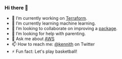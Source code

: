 ### Hi there 👋

- 🔭 I’m currently working on [Terraform](https://github.com/hashicorp/terraform).
- 🌱 I’m currently learning machine learning.
- 👯 I’m looking to collaborate on improving a [package](https://github.com/kennith/version).
- 🤔 I’m looking for help with parenting.
- 💬 Ask me about [AWS](https://github.com/aws)
- 📫 How to reach me: [@kennith](https://twitter.com/kennith) on Twitter
- ⚡ Fun fact: Let's play basketball!

<!--
**kennith/kennith** is a ✨ _special_ ✨ repository because its `README.md` (this file) appears on your GitHub profile.
-->
